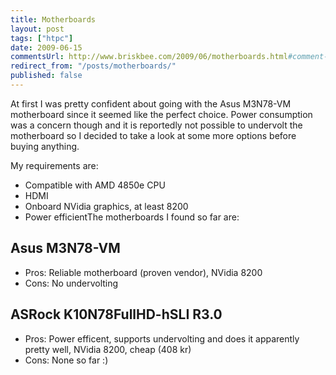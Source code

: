 ```yaml
---
title: Motherboards
layout: post
tags: ["htpc"]
date: 2009-06-15
commentsUrl: http://www.briskbee.com/2009/06/motherboards.html#comment-form
redirect_from: "/posts/motherboards/"
published: false
---
```


At first I was pretty confident about going with the Asus M3N78-VM motherboard since it seemed like the perfect choice. Power consumption was a concern though and it is reportedly not possible to undervolt the motherboard so I decided to take a look at some more options before buying anything.

My requirements are:

*   Compatible with AMD 4850e CPU
*   HDMI
*   Onboard NVidia graphics, at least 8200
*   Power efficientThe motherboards I found so far are:

## Asus M3N78-VM

* Pros: Reliable motherboard (proven vendor), NVidia 8200
* Cons: No undervolting

## ASRock K10N78FullHD-hSLI R3.0

* Pros: Power efficent, supports undervolting and does it apparently pretty well, NVidia 8200, cheap (408 kr)
* Cons: None so far :)

